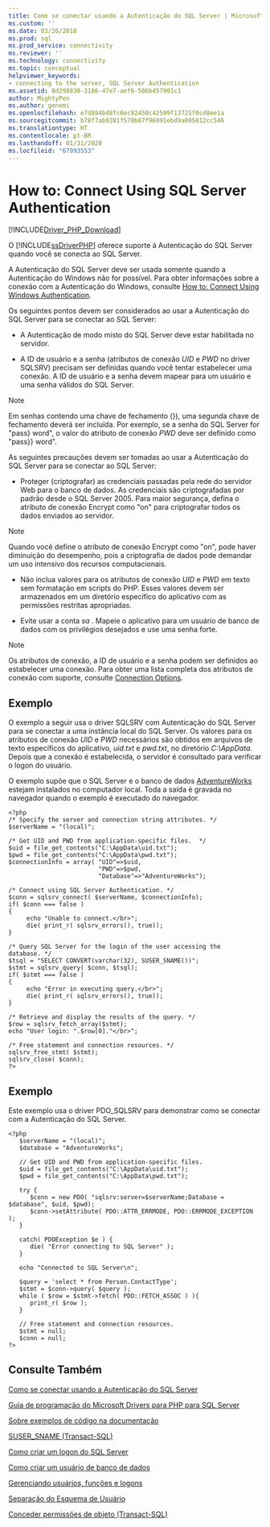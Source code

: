 ```yaml
---
title: Como se conectar usando a Autenticação do SQL Server | Microsoft Docs
ms.custom: ''
ms.date: 03/26/2018
ms.prod: sql
ms.prod_service: connectivity
ms.reviewer: ''
ms.technology: connectivity
ms.topic: conceptual
helpviewer_keywords:
- connecting to the server, SQL Server Authentication
ms.assetid: 8d298830-3186-47e7-aef6-586b457901c1
author: MightyPen
ms.author: genemi
ms.openlocfilehash: e7d894b48fc6ec82450c42599f13725f0cd8ee1a
ms.sourcegitcommit: b78f7ab9281f570b87f96991ebd9a095812cc546
ms.translationtype: HT
ms.contentlocale: pt-BR
ms.lasthandoff: 01/31/2020
ms.locfileid: "67993553"
---
```

# <a name="how-to-connect-using-sql-server-authentication"></a>How to: Connect Using SQL Server Authentication
[!INCLUDE[Driver_PHP_Download](../../includes/driver_php_download.md)]

O [!INCLUDE[ssDriverPHP](../../includes/ssdriverphp_md.md)] oferece suporte à Autenticação do SQL Server quando você se conecta ao SQL Server.  
  
A Autenticação do SQL Server deve ser usada somente quando a Autenticação do Windows não for possível. Para obter informações sobre a conexão com a Autenticação do Windows, consulte [How to: Connect Using Windows Authentication](../../connect/php/how-to-connect-using-windows-authentication.md).  
  
Os seguintes pontos devem ser considerados ao usar a Autenticação do SQL Server para se conectar ao SQL Server:  
  
-   A Autenticação de modo misto do SQL Server deve estar habilitada no servidor.  
  
-   A ID de usuário e a senha (atributos de conexão *UID* e *PWD* no driver SQLSRV) precisam ser definidas quando você tentar estabelecer uma conexão. A ID de usuário e a senha devem mapear para um usuário e uma senha válidos do SQL Server.  
  
> [!NOTE]  
> Em senhas contendo uma chave de fechamento (}), uma segunda chave de fechamento deverá ser incluída. Por exemplo, se a senha do SQL Server for "pass} word", o valor do atributo de conexão *PWD* deve ser definido como "pass}} word".  
  
As seguintes precauções devem ser tomadas ao usar a Autenticação do SQL Server para se conectar ao SQL Server:  
  
-   Proteger (criptografar) as credenciais passadas pela rede do servidor Web para o banco de dados. As credenciais são criptografadas por padrão desde o SQL Server 2005. Para maior segurança, defina o atributo de conexão Encrypt como "on" para criptografar todos os dados enviados ao servidor.  
  
> [!NOTE]  
> Quando você define o atributo de conexão Encrypt como "on", pode haver diminuição do desempenho, pois a criptografia de dados pode demandar um uso intensivo dos recursos computacionais.  
  
-   Não inclua valores para os atributos de conexão *UID* e *PWD* em texto sem formatação em scripts do PHP. Esses valores devem ser armazenados em um diretório específico do aplicativo com as permissões restritas apropriadas.  
  
-   Evite usar a conta *sa* . Mapeie o aplicativo para um usuário de banco de dados com os privilégios desejados e use uma senha forte.  
  
> [!NOTE]  
> Os atributos de conexão, a ID de usuário e a senha podem ser definidos ao estabelecer uma conexão. Para obter uma lista completa dos atributos de conexão com suporte, consulte [Connection Options](../../connect/php/connection-options.md).  
  
## <a name="example"></a>Exemplo  
O exemplo a seguir usa o driver SQLSRV com Autenticação do SQL Server para se conectar a uma instância local do SQL Server. Os valores para os atributos de conexão *UID* e *PWD* necessários são obtidos em arquivos de texto específicos do aplicativo, *uid.txt* e *pwd.txt*, no diretório *C:\AppData*. Depois que a conexão é estabelecida, o servidor é consultado para verificar o logon do usuário.  
  
O exemplo supõe que o SQL Server e o banco de dados [AdventureWorks](https://github.com/Microsoft/sql-server-samples/tree/master/samples/databases/adventure-works) estejam instalados no computador local. Toda a saída é gravada no navegador quando o exemplo é executado do navegador.  
  
```  
<?php  
/* Specify the server and connection string attributes. */  
$serverName = "(local)";  
  
/* Get UID and PWD from application-specific files.  */  
$uid = file_get_contents("C:\AppData\uid.txt");  
$pwd = file_get_contents("C:\AppData\pwd.txt");  
$connectionInfo = array( "UID"=>$uid,  
                         "PWD"=>$pwd,  
                         "Database"=>"AdventureWorks");  
  
/* Connect using SQL Server Authentication. */  
$conn = sqlsrv_connect( $serverName, $connectionInfo);  
if( $conn === false )  
{  
     echo "Unable to connect.</br>";  
     die( print_r( sqlsrv_errors(), true));  
}  
  
/* Query SQL Server for the login of the user accessing the  
database. */  
$tsql = "SELECT CONVERT(varchar(32), SUSER_SNAME())";  
$stmt = sqlsrv_query( $conn, $tsql);  
if( $stmt === false )  
{  
     echo "Error in executing query.</br>";  
     die( print_r( sqlsrv_errors(), true));  
}  
  
/* Retrieve and display the results of the query. */  
$row = sqlsrv_fetch_array($stmt);  
echo "User login: ".$row[0]."</br>";  
  
/* Free statement and connection resources. */  
sqlsrv_free_stmt( $stmt);  
sqlsrv_close( $conn);  
?>  
```  
  
## <a name="example"></a>Exemplo  
Este exemplo usa o driver PDO_SQLSRV para demonstrar como se conectar com a Autenticação do SQL Server.  
  
```  
<?php  
   $serverName = "(local)";   
   $database = "AdventureWorks";  
  
   // Get UID and PWD from application-specific files.   
   $uid = file_get_contents("C:\AppData\uid.txt");  
   $pwd = file_get_contents("C:\AppData\pwd.txt");  
  
   try {  
      $conn = new PDO( "sqlsrv:server=$serverName;Database = $database", $uid, $pwd);   
      $conn->setAttribute( PDO::ATTR_ERRMODE, PDO::ERRMODE_EXCEPTION );   
   }  
  
   catch( PDOException $e ) {  
      die( "Error connecting to SQL Server" );   
   }  
  
   echo "Connected to SQL Server\n";  
  
   $query = 'select * from Person.ContactType';   
   $stmt = $conn->query( $query );   
   while ( $row = $stmt->fetch( PDO::FETCH_ASSOC ) ){   
      print_r( $row );   
   }  
  
   // Free statement and connection resources.   
   $stmt = null;   
   $conn = null;   
?>  
```  
  
## <a name="see-also"></a>Consulte Também  
[Como se conectar usando a Autenticação do SQL Server](../../connect/php/how-to-connect-using-sql-server-authentication.md)

[Guia de programação do Microsoft Drivers para PHP para SQL Server](../../connect/php/programming-guide-for-php-sql-driver.md)

[Sobre exemplos de código na documentação](../../connect/php/about-code-examples-in-the-documentation.md)

[SUSER_SNAME (Transact-SQL)](../../t-sql/functions/suser-sname-transact-sql.md)

[Como criar um logon do SQL Server](../../relational-databases/security/authentication-access/create-a-login.md)

[Como criar um usuário de banco de dados](../../relational-databases/security/authentication-access/create-a-database-user.md)

[Gerenciando usuários, funções e logons](../../relational-databases/server-management-objects-smo/tasks/managing-users-roles-and-logins.md)

[Separação do Esquema de Usuário](../../relational-databases/server-management-objects-smo/tasks/managing-users-roles-and-logins.md)

[Conceder permissões de objeto (Transact-SQL)](../../t-sql/statements/grant-object-permissions-transact-sql.md)  
  
